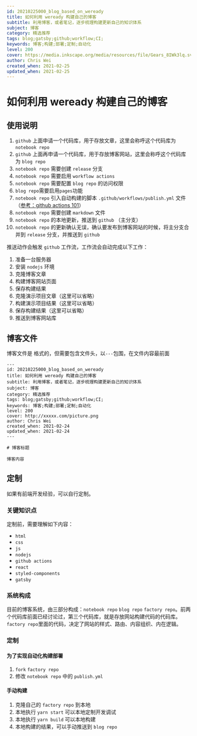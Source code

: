 ```yaml
---
id: 20210225000_blog_based_on_weready
title: 如何利用 weready 构建自己的博客
subtitle: 利用博客，或者笔记，逐步梳理构建更新自己的知识体系
subject: 博客
category: 精选推荐
tags: blog;gatsby;github;workflow;CI;
keywords: 博客;构建;部署;定制;自动化
level: 200
cover: https://media.inkscape.org/media/resources/file/Gears_8IWk3lq.svg
author: Chris Wei
created_when: 2021-02-25
updated_when: 2021-02-25
---
```


# 如何利用 weready 构建自己的博客

## 使用说明

1. `github` 上面申请一个代码库，用于存放文章，这里会称呼这个代码库为 `notebook repo`
1. `github` 上面再申请一个代码库，用于存放博客网站，这里会称呼这个代码库为 `blog repo`
1. `notebook repo` 需要创建 `release` 分支
1. `notebook repo` 需要启用 `workflow actions`
1. `notebook repo` 需要配置 `blog repo` 的访问权限
1. `blog repo`需要启用`pages`功能
1. `notebook repo` 引入自动构建的脚本 `.github/workflows/publish.yml` 文件（[参考：github actions 101](/blog/20210203101_github_actions)）
1. `notebook repo` 需要创建 `markdown` 文件
1. `notebook repo` 的本地更新，推送到 `github` （主分支）
1. `notebook repo` 的更新确认无误，确认要发布到博客网站的时候，将主分支合并到 `release` 分支，并推送到 `github`

推送动作会触发 `github` 工作流，工作流会自动完成以下工作：

1. 准备一台服务器
1. 安装 `nodejs` 环境
1. 克隆博客文章
1. 构建博客网站页面
1. 保存构建结果
1. 克隆演示项目文章（这里可以省略）
1. 构建演示项目结果（这里可以省略）
1. 保存构建结果（这里可以省略）
1. 推送到博客网站库

## 博客文件

博客文件是 格式的，但需要包含文件头，以`---`包围，在文件内容最前面

```
---
id: 20210225000_blog_based_on_weready
title: 如何利用 weready 构建自己的博客
subtitle: 利用博客，或者笔记，逐步梳理构建更新自己的知识体系
subject: 博客
category: 精选推荐
tags: blog;gatsby;github;workflow;CI;
keywords: 博客;构建;部署;定制;自动化
level: 200
cover: http://xxxxx.com/picture.png
author: Chris Wei
created_when: 2021-02-24
updated_when: 2021-02-24
---

# 博客标题

博客内容
```

## 定制

如果有前端开发经验，可以自行定制。

### 关键知识点

定制前，需要理解如下内容：

- `html`
- `css`
- `js`
- `nodejs`
- `github actions`
- `react`
- `styled-components`
- `gatsby`

### 系统构成

目前的博客系统，由三部分构成：`notebook repo` `blog repo` `factory repo`。前两个代码库前面已经讨论过，第三个代码库，就是存放网站构建代码的代码库。`factory repo`里面的代码，决定了网站的样式、路由、内容组织、内在逻辑。

### 定制

#### 为了实现自动化构建部署

1. `fork` `factory repo`
1. 修改 `notebook repo` 中的 `publish.yml`

#### 手动构建

1. 克隆自己的 `factory repo` 到本地
1. 本地执行 `yarn start` 可以本地定制开发调试
1. 本地执行 `yarn build` 可以本地构建
1. 本地构建的结果，可以手动推送到 `blog repo`
